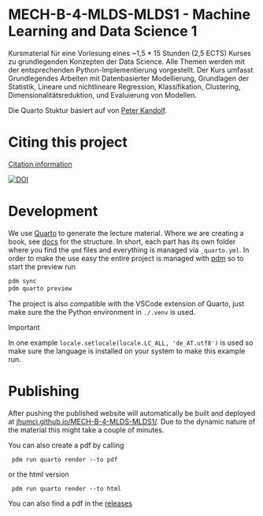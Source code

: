 # MECH-B-4-MLDS-MLDS1 - Machine Learning and Data Science 1

Kursmaterial für eine Vorlesung eines ~1,5 * 15 Stunden (2,5 ECTS) Kurses zu grundlegenden Konzepten der Data Science. Alle Themen werden mit der entsprechenden Python-Implementierung vorgestellt. Der Kurs umfasst Grundlegendes Arbeiten mit Datenbasierter Modellierung, Grundlagen der Statistik, Lineare und nichtlineare Regression, Klassifikation, Clustering, Dimensionalitätsreduktion, und Evaluierung von Modellen.

Die Quarto Stuktur basiert auf [](https://zenodo.org/records/14697280) von [Peter Kandolf](https://orcid.org/0000-0003-3601-0852).

# Citing this project

[Citation information](CITATION.cff)


[![DOI]()]()


# Development

We use [Quarto](https://quarto.org/) to generate the lecture material.
Where we are creating a book, see [docs](https://quarto.org/docs/books/) for the structure. 
In short, each part has its own folder where you find the `qmd` files and everything is managed via `_quarto.yml`.
In order to make the use easy the entire project is managed with [pdm](https://pdm-project.org/) so to start the preview run

```bash
pdm sync
pdm quarto preview
```

The project is also compatible with the VSCode extension of Quarto, just make sure the the Python environment in `./.venv` is used. 

> [!IMPORTANT] 
> In one example `locale.setlocale(locale.LC_ALL, 'de_AT.utf8')` is used so make sure the language is installed on your system to make this example run.

# Publishing
After pushing the published website will automatically be built and deployed at [jhumci.github.io/MECH-B-4-MLDS-MLDS1/](https://jhumci.github.io/MECH-B-4-MLDS-MLDS1/).
Due to the dynamic nature of the material this might take a couple of minutes.

You can also create a pdf by calling 
```
 pdm run quarto render --to pdf
```

or the html version
```
 pdm run quarto render --to html
```

You can also find a pdf in the [releases](https://github.com/jhumci/MECH-B-4-MLDS-MLDS1/releases)